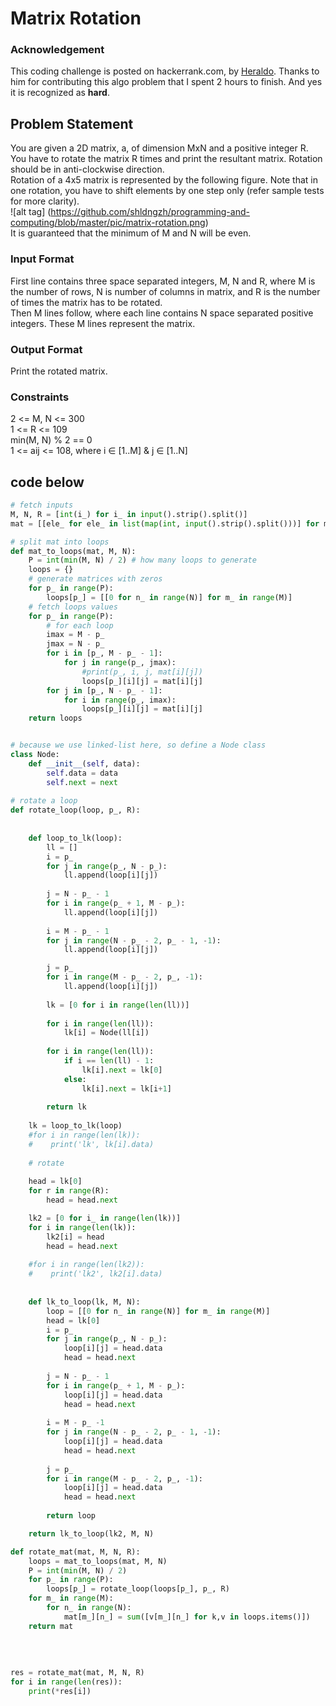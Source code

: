 # Matrix Rotation

### Acknowledgement  
This coding challenge is posted on hackerrank.com, by [Heraldo](https://www.hackerrank.com/Heraldo). Thanks to him for contributing this algo problem that I spent 2 hours to finish. And yes it is recognized as __hard__.

## Problem Statement  
You are given a 2D matrix, a, of dimension MxN and a positive integer R. You have to rotate the matrix R times and print the resultant matrix. Rotation should be in anti-clockwise direction.  
Rotation of a 4x5 matrix is represented by the following figure. Note that in one rotation, you have to shift elements by one step only (refer sample tests for more clarity).  
![alt tag] (https://github.com/shldngzh/programming-and-computing/blob/master/pic/matrix-rotation.png)  
It is guaranteed that the minimum of M and N will be even.
### Input Format
First line contains three space separated integers, M, N and R, where M is the number of rows, N is number of columns in matrix, and R is the number of times the matrix has to be rotated.   
Then M lines follow, where each line contains N space separated positive integers. These M lines represent the matrix.  
### Output Format  
Print the rotated matrix.  
### Constraints   
2 <= M, N <= 300  
1 <= R <= 109   
min(M, N) % 2 == 0   
1 <= aij <= 108, where i ∈ [1..M] & j ∈ [1..N]  

## code below

```python
# fetch inputs
M, N, R = [int(i_) for i_ in input().strip().split()]
mat = [[ele_ for ele_ in list(map(int, input().strip().split()))] for m_ in range(M)]

# split mat into loops
def mat_to_loops(mat, M, N):
    P = int(min(M, N) / 2) # how many loops to generate
    loops = {}
    # generate matrices with zeros
    for p_ in range(P):
        loops[p_] = [[0 for n_ in range(N)] for m_ in range(M)]
    # fetch loops values
    for p_ in range(P):
        # for each loop
        imax = M - p_
        jmax = N - p_
        for i in [p_, M - p_ - 1]:
            for j in range(p_, jmax):
                #print(p_, i, j, mat[i][j])
                loops[p_][i][j] = mat[i][j]
        for j in [p_, N - p_ - 1]:
            for i in range(p_, imax):
                loops[p_][i][j] = mat[i][j]
    return loops  


# because we use linked-list here, so define a Node class
class Node:
    def __init__(self, data):
        self.data = data
        self.next = next
                    
# rotate a loop
def rotate_loop(loop, p_, R):
    
        
    def loop_to_lk(loop):
        ll = []
        i = p_
        for j in range(p_, N - p_):
            ll.append(loop[i][j])
            
        j = N - p_ - 1
        for i in range(p_ + 1, M - p_):
            ll.append(loop[i][j])
            
        i = M - p_ - 1
        for j in range(N - p_ - 2, p_ - 1, -1):
            ll.append(loop[i][j])

        j = p_
        for i in range(M - p_ - 2, p_, -1):
            ll.append(loop[i][j])
        
        lk = [0 for i in range(len(ll))]
        
        for i in range(len(ll)):
            lk[i] = Node(ll[i])
            
        for i in range(len(ll)):
            if i == len(ll) - 1:
                lk[i].next = lk[0]
            else:
                lk[i].next = lk[i+1]
            
        return lk
    
    lk = loop_to_lk(loop)
    #for i in range(len(lk)):
    #    print('lk', lk[i].data)
    
    # rotate
  
    head = lk[0]
    for r in range(R):
        head = head.next

    lk2 = [0 for i_ in range(len(lk))]
    for i in range(len(lk)):
        lk2[i] = head
        head = head.next
        
    #for i in range(len(lk2)):
    #    print('lk2', lk2[i].data)
    
            
    def lk_to_loop(lk, M, N):
        loop = [[0 for n_ in range(N)] for m_ in range(M)]
        head = lk[0]
        i = p_
        for j in range(p_, N - p_):
            loop[i][j] = head.data
            head = head.next
        
        j = N - p_ - 1
        for i in range(p_ + 1, M - p_):
            loop[i][j] = head.data
            head = head.next
            
        i = M - p_ -1
        for j in range(N - p_ - 2, p_ - 1, -1):
            loop[i][j] = head.data
            head = head.next
            
        j = p_
        for i in range(M - p_ - 2, p_, -1):
            loop[i][j] = head.data
            head = head.next
 
        return loop

    return lk_to_loop(lk2, M, N)

def rotate_mat(mat, M, N, R):
    loops = mat_to_loops(mat, M, N)
    P = int(min(M, N) / 2)
    for p_ in range(P):
        loops[p_] = rotate_loop(loops[p_], p_, R)
    for m_ in range(M):
        for n_ in range(N):
            mat[m_][n_] = sum([v[m_][n_] for k,v in loops.items()])
    return mat
        
    
            
          
res = rotate_mat(mat, M, N, R)
for i in range(len(res)):
    print(*res[i])



```










